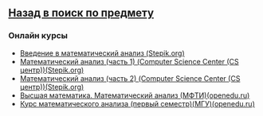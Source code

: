 ## [Назад в поиск по предмету](https://github.com/ifanzilka/Mathematics_KPFU/blob/master/links/mathematical-analysis.md)

### Онлайн курсы
* [
Введение в математический анализ (Stepik.org)](https://stepik.org/course/95/syllabus)
* [Математический анализ (часть 1) (Computer Science Center (CS центр))(Stepik.org)](https://stepik.org/course/716)
* [Математический анализ (часть 2) (Computer Science Center (CS центр))(Stepik.org)](https://stepik.org/course/711)
* [Высшая математика. Математический анализ (МФТИ)(openedu.ru)](https://openedu.ru/course/mipt/MATAN/)
* [Курс математического анализа (первый семестр)(МГУ)(openedu.ru)](https://openedu.ru/course/msu/CALC1/)
